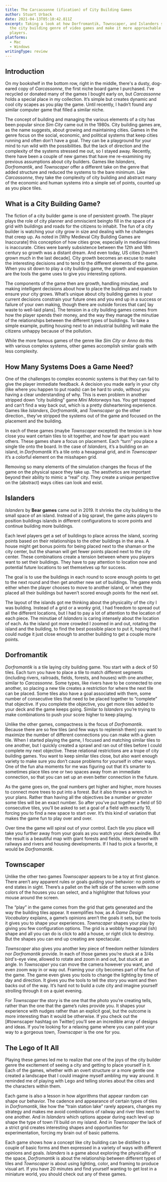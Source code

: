 ```yaml
---
title: The Carcassonne (ification) of City Building Games
author: Stuart Urback
date: 2021-04-13T05:10:42.811Z
excerpt: Taking a look at how Dorfromantik, Townscaper, and Islanders simplify
  the city building genre of video games and make it more approachable for new
  players.
platforms:
  - Mac
  - Windows
writingType: review
---
```

## Introduction

On my bookshelf in the bottom row, right in the middle, there's a dusty, dog-eared copy of *Carcassonne*, the first niche board game I purchased. I’ve recycled or donated many of the games I bought early on, but *Carcassonne* holds a special place in my collection. It’s simple but creates dynamic and cool city scapes as you play the game. Until recently, I hadn’t found any similar computer game that filled a similar niche.

The concept of building and managing the various elements of a city has been popular since _Sim City_ came out in the 1980s. City building games are, as the name suggests, about growing and maintaining cities. Games in the genre focus on the social, economic, and political systems that keep cities running and often don’t have a goal. They can be a playground for your mind to run wild with the possibilities. But the lack of direction and the complexity of the systems stressed me out, so I stayed away. Recently, there have been a couple of new games that have me re-examining my previous assumptions about city builders. Games like *Islanders*, *Dorfromantik*, and *Townscaper* offer a different take on the genre that added structure and reduced the systems to the bare minimum. Like *Carcassonne*, they take the complexity of city building and abstract many of the economic and human systems into a simple set of points, counted up as you place tiles.



## What is a City Building Game?



The fiction of a city builder game is one of persistent growth. The player plays the role of city planner and omniscient beingto fill in the space of a grid with buildings and roads for the citizens to inhabit. The fun of a city builder is watching your city grow in size and dealing with he challenges that creep up. As noted in [Why Medieval City Building Games are Inaccurate] this conception of how cities grow, especially in medieval times is inaccurate. Cities were barely subsistence between the 12th and 18th century so growth was a distant dream. And even today, US cities [haven’t grown much in the last decade]. City growth becomes an excuse to make the interesting decisions and to tend to the different elements of the game. When you sit down to play a city building game, the growth and expansion are the tools the game uses to give you interesting options.

The components of the game then are growth, handling minutiae, and making intelligent decisions about how to place the buildings and roads to ensure your city grows.  What’s unique about city building games is your current decisions constrain your future ones and you end up in a success or failure of your own making, though there are outside forces that can[ lay waste to well-laid plans]. The tension in a city building games comes from how the player spends their money, and the way they manage the minutiae of the relationships between the different types of buildings. To take a simple example, putting housing next to an industrial building will make the citizens unhappy because of the pollution. 

While the more famous games of the genre like _Sim City_ or _Anno_ do this with various complex systems, other games accomplish similar goals with less complexity.


## How Many Systems Does a Game Need?

One of the challenges to complex economic systems is that they can fail to give the player immediate feedback. A decision you made early in your city (like where you happen to put roads) can be hard to undo, without you having a clear understanding of why. This is even problem in another stripped down “city building” game _Mini Motorways_ has. You get trapped and can’t find a way back out, which is a pretty disheartening experience. Games like _Islanders_, _Dorfromantik_, and _Townscaper_ go the other direction., they’ve stripped the systems out of the game and focused on the placement and the building.

In each of these games (maybe _Townscaper_ excepted) the tension is in how close you want certain tiles to sit together, and how far apart you want others. These games share a focus on placement. Each “turn” you place a single tile onto the board. In the case of _Islanders,_ it’s a building on an island, in _Dorfromantik_ it’s a tile onto a hexagonal grid, and in _Townscaper_ it’s a colorful element on the misshapen grid.

Removing so many elements of the simulation changes the focus of the game on the physical space they take up. The aesthetics are important beyond their ability to mimic a “real” city. They create a unique perspective on the (abstract) ways cities can look and exist.


## Islanders

*Islanders* by **Bear games** came out in 2019. It shrinks the city building to the small space of an island. Instead of a big sprawl, the game asks players to position buildings islands in different configurations to score points and continue building more buildings. 

Each level players get a set of buildings to place across the island, scoring points based on their relationships to the other buildings in the area. A house might get bonus points for being placed next to the shaman or the city center, but the shaman will get fewer points placed next to the city center.  These combinations create a tension between where you players want to set their buildings. They have to pay attention to location now and potential future locations to set themselves up for success.

The goal is to use the buildings in each round to score enough points to get to the next round and then get another new set of buildings. The game ends either when the player chooses to move to another island, or when they placed all their buildings but haven’t scored enough points for the next set.

The layout of the islands got me thinking about the physicality of the city I was building. Instead of a grid or a wonky grid, I had freedom to spread out all the different locations, but I had to pay a lot of attention to the location of each piece. The minutiae of _Islanders_ is caring intensely about the location of each. As the island got more crowded I zoomed in and out, rotating the island and the building, to find the best possible place to put it, hoping that I could nudge it just close enough to another building to get a couple more points.


## Dorfromantik

_Dorfromantik_ is a tile laying city building game. You start with a deck of 50 tiles. Each turn you have to place a tile to match different segments (including rivers, railroads, fields, forests, and houses) with one another, similar to _Carcassonne_. Some types, like rivers have to be connected to one another, so placing a new tile creates a restriction for where the next tile can be placed. Some tiles also have a goal associated with them, some number of consecutive tiles that need to be placed together to “complete” that objective. If you complete the objective, you get more tiles added to your deck and the game keeps going. Similar to _Islanders_ you’re trying to make combinations to push your score higher to keep playing.

Unlike the other games, compactness is the focus of _Dorfromantik_. Because there are so few tiles (and few ways to replenish them) you want to maximize the number of different connections you can make with a given tile. When I started playing the game, I focused and matching similar tiles to one another, but I quickly created a sprawl and ran out of tiles before I could complete my next objective. These relational restrictions are a trope of city building games. You want to keep similar tiles close, but also want enough variety to make sure you don’t cause problems for yourself in other ways. One of the fun aha moments for me was figuring out that it’s smarter to sometimes place tiles one or two spaces away from an immediate connection, so that you can set up an even better connection in the future.

As the game goes on, the goal numbers get higher and higher, more houses to connect more trees to put into a forest. But it also throws a wrench in your plans. Rather than having all the objectives be a number *or greater* some tiles will be an exact number. So after you’ve put together a field of 50 consecutive tiles, you’ll be asked to set a goal of a field with exactly 10, forcing you to find a new space to start over. It’s this kind of variation that makes the game fun to play over and over.

Over time the game will spiral out of your control. Each tile you place will take you further away from your goals as you watch your deck dwindle. But the result is a beautiful map with giant forests and fields, interspersed with railways and rivers and housing developments. If I had to pick a favorite, it would be _Dorfromantik_.


## Townscaper

Unlike the other two games _Townscaper_ appears to be a toy at first glance. There aren’t any apparent rules or goals guiding your behavior: no points or end states in sight.  There’s a pallet on the left side of the screen with some colors of the houses you can select, and a highlighter that follows your mouse around the screen.

The “play” in the game comes from the grid that gets generated and the way the building tiles appear. It exemplifies how, as _A Game Design Vocabulary_ explains, a game’s opinions aren’t the goals it sets, but the tools it gives you to shape your experiences. _Townscaper_ shapes your play by giving you few configuration options. The grid is a wobbly hexagonal (ish) shape and all you can do is click to add a house, or right click to destroy. But the shapes you can end up creating are spectacular.

_Townscaper_ also gives you another key piece of freedom neither _Islanders_ nor _Dorfromantik_ provide. In each of those games you’re stuck at a 3/4s bird's-eye view, allowed to rotate and zoom in and out, but stuck at an angle. In _Townscaper_ you can move the camera however you want, and even zoom way in or way out. Framing your city becomes part of the fun of the game.  The game even gives you tools to change the lighting by time of day and direction.  It gives you the tools to tell the story you want and then backs out of the way. It’s hard not to build a cute city and imagine yourself strolling through it on a quiet evening.

For _Townscaper_ the story is the one that the photo you’re creating tells, rather than the one that the game’s rules provide you. It shapes your experience with nudges rather than an explicit goal, but the outcome is more interesting than it would be otherwise. If you check out the [\#townscaper hashtag on Twitter] you’ll see an incredible array of designs and ideas.  If you’re looking for a relaxing game where you can paint your way to a gorgeous town, _Townscaper_ is the one for you.


## The Lego of It All

Playing these games led me to realize that one of the joys of the city builder genre the excitement of seeing a city and getting to place yourself in it. Each of the games, whether with an overt structure or a more gentle one created a landscape that I could imagine myself ambling my way around. It reminded me of playing with Lego and telling stories about the cities and the characters within them. 

Each game is also a lesson in how algorithms that appear random can shape our behavior. The cadence and appearance of certain types of tiles in _Dorfromantik_, like how the “train station lake” rarely appears, changes my strategy and makes me avoid combinations of railway and river tiles next to one another. And in _Islanders_ which options appear during each level up shape the type of town I’ll build on my island. And in _Townscaper_ the lack of a strict grid creates interesting shapes and opportunities for experimentation, forcing my brain out of basic patterns.

Each game shows how a concept like city building can be distilled to a couple of basic forms and then expressed in a variety of ways with different opinions and goals. _Islanders_ is a game about exploring the physicality of the space, _Dorfromantik_ is about the relationship between different types of tiles and _Townscaper_ is about using lighting, color, and framing to produce visual art. If you have 20 minutes and find yourself wanting to get lost in a miniature world, you should check out any of these games.